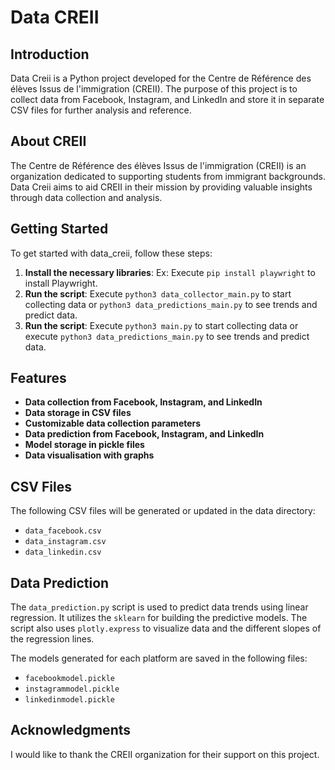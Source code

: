 # Data CREII

## Introduction

Data Creii is a Python project developed for the Centre de Référence des élèves Issus de l'immigration (CREII). The purpose of this project is to collect data from Facebook, Instagram, and LinkedIn and store it in separate CSV files for further analysis and reference.

## About CREII

The Centre de Référence des élèves Issus de l'immigration (CREII) is an organization dedicated to supporting students from immigrant backgrounds. Data Creii aims to aid CREII in their mission by providing valuable insights through data collection and analysis.

## Getting Started

To get started with data_creii, follow these steps:

1. **Install the necessary libraries**: Ex: Execute `pip install playwright` to install Playwright.
2. **Run the script**: Execute `python3 data_collector_main.py` to start collecting data or `python3 data_predictions_main.py` to see trends and predict data.
2. **Run the script**: Execute `python3 main.py` to start collecting data or execute `python3 data_predictions_main.py` to see trends and predict data.

## Features

* **Data collection from Facebook, Instagram, and LinkedIn**
* **Data storage in CSV files**
* **Customizable data collection parameters**
* **Data prediction from Facebook, Instagram, and LinkedIn**
* **Model storage in pickle files**
* **Data visualisation with graphs**

## CSV Files

The following CSV files will be generated or updated in the data directory:

* `data_facebook.csv`
* `data_instagram.csv`
* `data_linkedin.csv`

## Data Prediction

The `data_prediction.py` script is used to predict data trends using linear regression. It utilizes the `sklearn` for building the predictive models. The script also uses `plotly.express` to visualize data and the different slopes of the regression lines.

The models generated for each platform are saved in the following files:

* `facebookmodel.pickle`
* `instagrammodel.pickle`
* `linkedinmodel.pickle`

## Acknowledgments

I would like to thank the CREII organization for their support on this project.
